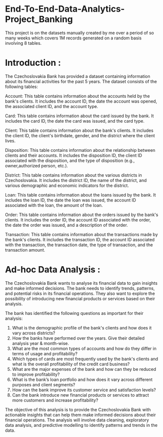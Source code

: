 # End-To-End-Data-Analytics-Project_Banking
This project is on the datasets manually created by me over a period of so many weeks which covers 1M records generated on a random basis involving 8 tables.
# Introduction :
The Czechoslovakia Bank has provided a dataset containing information about its financial activities for the past 5 years. The dataset consists of the following tables:

Account: This table contains information about the accounts held by the bank's clients. It includes the account ID, the date the account was opened, the associated client ID, and the account type.

Card: This table contains information about the card issued by the bank. It includes the card ID, the date the card was issued, and the card type.

Client: This table contains information about the bank's clients. It includes the client ID, the client's birthdate, gender, and the district where the client lives.

Disposition: This table contains information about the relationship between clients and their accounts. It includes the disposition ID, the client ID associated with the disposition, and the type of disposition (e.g., owner,authorized person, etc.).

District: This table contains information about the various districts in Czechoslovakia. It includes the district ID, the name of the district, and various demographic and economic indicators for the district.

Loan: This table contains information about the loans issued by the bank. It includes the loan ID, the date the loan was issued, the account ID associated with the loan, the amount of the loan.

Order: This table contains information about the orders issued by the bank's clients. It includes the order ID, the account ID associated with the order, the date the order was issued, and a description of the order.

Transaction: This table contains information about the transactions made by the bank's clients. It includes the transaction ID, the account ID associated with the transaction, the transaction date, the type of transaction, and the transaction amount.

# Ad-hoc Data Analysis :
The Czechoslovakia Bank wants to analyse its financial data to gain insights and make informed decisions. The bank needs to identify trends, patterns, and potential risks in its financial operations. They also want to explore the possibility of introducing new financial products or services based on their analysis.

The bank has identified the following questions as important for their analysis:

1. What is the demographic profile of the bank's clients and how does it vary across districts?
2. How the banks have performed over the years. Give their detailed analysis year & month-wise.
3. What are the most common types of accounts and how do they differ in terms of usage and profitability?
4. Which types of cards are most frequently used by the bank's clients and what is the overall profitability of the credit card business?
5. What are the major expenses of the bank and how can they be reduced to improve profitability?
6. What is the bank’s loan portfolio and how does it vary across different purposes and client segments?
7. How can the bank improve its customer service and satisfaction levels?
8. Can the bank introduce new financial products or services to attract more customers and increase profitability?
   
The objective of this analysis is to provide the Czechoslovakia Bank with actionable insights that can help them make informed decisions about their financial operations. The analysis will involve data cleaning, exploratory data analysis, and predictive modelling to identify patterns and trends in the data.
